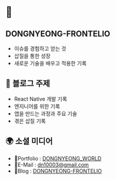 # 👋

## DONGNYEONG-FRONTELIO

- 이슈를 경험하고 얻는 것
- 삽질을 통한 성장
- 새로운 기술을 배우고 적용한 기록

## 📝 블로그 주제

- React Native 개발 기록
- 엔지니어를 위한 기록
- 앱을 만드는 과정과 주요 기술
- 겪은 삽질 기록

## 🌍 소셜 미디어

- 🙂Portfolio : [DONGNYEONG_WORLD](https://www.dongnyeong.world/)
- 📧E-Mail : dn10003@gmail.com
- 🌟Blog : [DONGNYEONG-FRONTELIO](https://kdn0325.github.io/)

